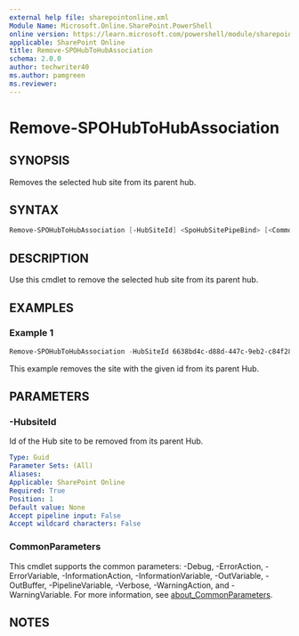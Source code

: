 ```yaml
---
external help file: sharepointonline.xml
Module Name: Microsoft.Online.SharePoint.PowerShell
online version: https://learn.microsoft.com/powershell/module/sharepoint-online/remove-spohubtohubassociation
applicable: SharePoint Online
title: Remove-SPOHubToHubAssociation
schema: 2.0.0
author: techwriter40
ms.author: pamgreen
ms.reviewer:
---
```


# Remove-SPOHubToHubAssociation

## SYNOPSIS

Removes the selected hub site from its parent hub.

## SYNTAX

```powershell
Remove-SPOHubToHubAssociation [-HubSiteId] <SpoHubSitePipeBind> [<CommonParameters>]
```

## DESCRIPTION

Use this cmdlet to remove the selected hub site from its parent hub.

## EXAMPLES

### Example 1

```powershell
Remove-SPOHubToHubAssociation -HubSiteId 6638bd4c-d88d-447c-9eb2-c84f28ba8b15
```

This example removes the site with the given id from its parent Hub.

## PARAMETERS

### -HubsiteId

Id of the Hub site to be removed from its parent Hub.

```yaml
Type: Guid
Parameter Sets: (All)
Aliases:
Applicable: SharePoint Online
Required: True
Position: 1
Default value: None
Accept pipeline input: False
Accept wildcard characters: False
```

### CommonParameters

This cmdlet supports the common parameters: -Debug, -ErrorAction, -ErrorVariable, -InformationAction, -InformationVariable, -OutVariable, -OutBuffer, -PipelineVariable, -Verbose, -WarningAction, and -WarningVariable. For more information, see [about_CommonParameters](https://go.microsoft.com/fwlink/p/?LinkID=113216).

## NOTES
